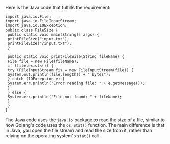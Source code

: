 Here is the Java code that fulfills the requirement:
```
import java.io.File;
import java.io.FileInputStream;
import java.io.IOException;
public class FileSize {
 public static void main(String[] args) {
 printFileSize("input.txt");
 printFileSize("/input.txt");
 }
 
 public static void printFileSize(String fileName) {
 File file = new File(fileName);
 if (file.exists()) {
 try (FileInputStream fis = new FileInputStream(file)) {
 System.out.println(file.length() + " bytes");
 } catch (IOException e) {
 System.err.println("Error reading file: " + e.getMessage());
 }
 } else {
 System.err.println("File not found: " + fileName);
 }
 }
}
```
The Java code uses the `java.io` package to read the size of a file, similar to how Golang's code uses the `os.Stat()` function. The main difference is that in Java, you open the file stream and read the size from it, rather than relying on the operating system's `stat()` call.

